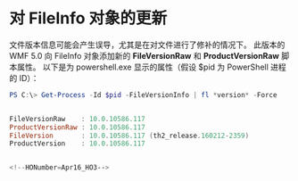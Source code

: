# 对 FileInfo 对象的更新
文件版本信息可能会产生误导，尤其是在对文件进行了修补的情况下。 此版本的 WMF 5.0 向 FileInfo 对象添加新的 **FileVersionRaw** 和 **ProductVersionRaw** 
脚本属性。 以下是为 powershell.exe 显示的属性（假设 $pid 为 PowerShell 进程的 ID）：

```powershell
PS C:\> Get-Process -Id $pid -FileVersionInfo | fl *version* -Force


FileVersionRaw    : 10.0.10586.117
ProductVersionRaw : 10.0.10586.117
FileVersion       : 10.0.10586.117 (th2_release.160212-2359)
ProductVersion    : 10.0.10586.117


<!--HONumber=Apr16_HO3-->



